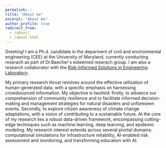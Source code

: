 ```yaml
---
permalink: /
title: "About me"
excerpt: "About me"
author_profile: true
redirect_from: 
  - /about/
  - /about.html
---
```


Greeting! I am a Ph.d. candidate in the deparment of civil and environmental engineering (CEE) at the University of Maryland, currently conducting reserach as part of Dr.Baecher's esteemed reserach group. I am also a research collaborator with the 
[Risk-Informed Solutions in Engineering Laboratory](https://riselab.umd.edu/).

My primary research thrust revolves around the effective utilization of human-generated data, with a specific
emphasis on harnessing crowdsourced information. My objective is twofold: firstly, to advance our comprehension
of community resilience and to facilitate informed decision-making and management strategies for
natural disasters and unforeseen events. Secondly, to explore citizen awareness of climate change adaptations,
with a vision of contributing to a sustainable future. At the core of my research lies a robust data-driven
framework, encompassing cutting-edge techniques such as machine learning, deep learning, and epidemic
modeling. My research interest extends across several pivotal domains: computational simulations for infrastructure
reliability, AI-enabled risk assessment and monitoring, and transforming education with AI.


